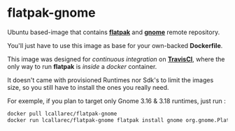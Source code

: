 # flatpak-gnome

Ubuntu based-image that contains __[flatpak](http://flatpak.org/)__ and __[gnome](http://flatpak.org/runtimes.html)__ remote repository.

You'll just have to use this image as base for your own-backed __Dockerfile__.

This image was designed for _continuous integration_ on __[TravisCI](https://travis-ci.org/)__, where the only way to run __flatpak__ is _inside_ a _docker_ container.

It doesn't came with provisioned Runtimes nor Sdk's to limit the images size, so you still have to install the ones you really need.

For exemple, if you plan to target only Gnome 3.16 & 3.18 runtimes, just run :

```bash
docker pull lcallarec/flatpak-gnome
docker run lcallarec/flatpak-gnome flatpak install gnome org.gnome.Platform//3.16 org.gnome.Platform//3.18
```
